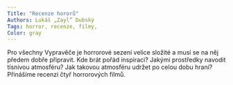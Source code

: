 ```yaml
---
Title: "Recenze hororů"
Authors: Lukáš „Zayl” Dubský
Tags: horror, recenze, filmy, 
Color: gray
---
```

Pro všechny Vypravěče je horrorové sezení velice složité a musí se na něj předem dobře připravit. Kde brát pořád inspiraci? Jakými prostředky navodit tísnivou atmosféru? Jak takovou atmosféru udržet po celou dobu hraní?
Přinášíme recenzi čtyř horrorových filmů.
